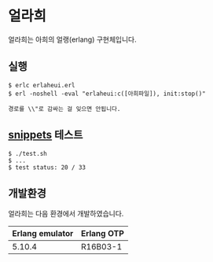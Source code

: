 # 얼라희  
얼라희는 아희의 얼랭(erlang) 구현체입니다.  

## 실행  

    $ erlc erlaheui.erl
    $ erl -noshell -eval "erlaheui:c([아희파일]), init:stop()"

    경로를 \\"로 감싸는 걸 잊으면 안됩니다.

## [snippets](https://github.com/aheui/snippets) 테스트  
    $ ./test.sh  
    $ ...
    $ test status: 20 / 33  

## 개발환경  

얼라희는 다음 환경에서 개발하였습니다.  

|Erlang emulator|Erlang OTP|
|---------------|----------|
|5.10.4         |R16B03-1  |  


